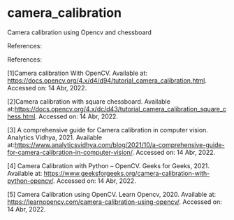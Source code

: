 # camera_calibration
Camera calibration using Opencv and chessboard

References: 

References:

[1]Camera calibration With OpenCV. Available at: https://docs.opencv.org/4.x/d4/d94/tutorial_camera_calibration.html. Accessed on: 14 Abr, 2022.

[2]Camera calibration with square chessboard. Available at:https://docs.opencv.org/4.x/dc/d43/tutorial_camera_calibration_square_chess.html.  Accessed on: 14 Abr, 2022.

[3] A comprehensive guide for Camera calibration in computer vision. Analytics Vidhya, 2021. Available at:https://www.analyticsvidhya.com/blog/2021/10/a-comprehensive-guide-for-camera-calibration-in-computer-vision/. Accessed on: 14 Abr, 2022.

[4] Camera Calibration with Python – OpenCV. Geeks for Geeks, 2021. Available at: https://www.geeksforgeeks.org/camera-calibration-with-python-opencv/. Accessed on: 14 Abr, 2022.

[5] Camera Calibration using OpenCV. Learn Opencv, 2020. Available at: https://learnopencv.com/camera-calibration-using-opencv/. Accessed on: 14 Abr, 2022.
